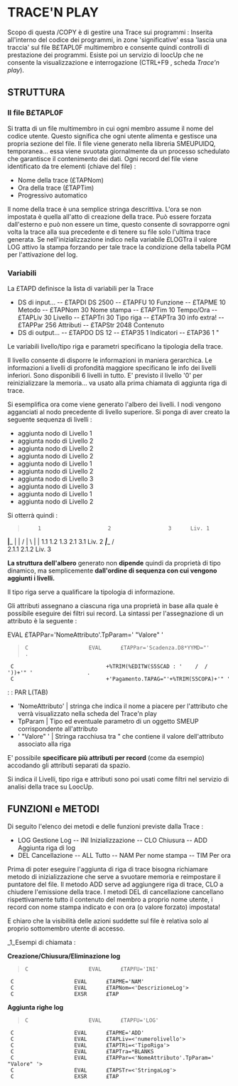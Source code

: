 # TRACE'N PLAY
Scopo di questa /COPY è di gestire una Trace sui programmi : 
Inserita all'interno del codice dei programmi, in zone 'significative' essa 'lascia una traccia' sul file B£TAPL0F multimembro e consente quindi controlli di prestazione dei programmi.
Esiste poi un servizio di loocUp che ne consente la visualizzazione e interrogazione (CTRL+F9 , scheda _Trace'n play_).

## STRUTTURA
### Il file B£TAPL0F

Si tratta di un file multimembro in cui ogni membro assume il nome del codice utente. Questo significa che ogni utente alimenta e gestisce una propria sezione del file.
Il file viene generato nella libreria SMEUPUIDQ, temporanea... essa viene svuotata giornalmente da un processo schedulato che garantisce il contenimento dei dati.
Ogni record del file viene identificato da tre elementi (chiave del file) : 


- Nome della trace               (£TAPNom)
- Ora della trace                  (£TAPTim)
- Progressivo automatico


Il nome della trace è una semplice stringa descrittiva.
L'ora se non impostata è quella all'atto di creazione della trace. Può essere forzata dall'esterno e può non essere un time, questo consente di sovrapporre ogni volta la trace alla sua precedente e di tenere su file solo l'ultima trace generata.
Se nell'inizializzazione indico nella variabile £LOGTra il valore LOG attivo la stampa forzando per tale trace la condizione della tabella PGM per l'attivazione del log.

### Variabili
La £TAPD definisce la lista di variabili per la Trace


-  DS di input...
-- £TAPDI          	DS         	 2500
-- £TAPFU                       	10          Funzione
-- £TAPME                       	10          Metodo
-- £TAPNom                    	30          Nome stampa
-- £TAPTim                      	10          Tempo/Ora
-- £TAPLiv                      	30          Livello
-- £TAPTri                      	30          Tipo riga
-- £TAPTra                      	30          info extra!
-- £TAPPar                     	256          Attributi
-- £TAPStr                    	2048          Contenuto
- DS di output...
-- £TAPDO     	 DS            12
-- £TAP35                		1          Indicatori
-- £TAP36                        	1	"


Le variabili livello/tipo riga e parametri specificano la tipologia della trace.

Il livello consente di disporre le informazioni in maniera gerarchica.
Le informazioni a livelli di profondità maggiore specificano le info dei livelli inferiori.
Sono disponibili 6 livelli in tutto.
E' previsto il livello '0' per reinizializzare la memoria... va usato alla prima chiamata di aggiunta riga di trace.

Si esemplifica ora come viene generato l'albero dei livelli.
I nodi vengono agganciati al nodo precedente di livello superiore.
Si ponga di aver creato la seguente sequenza di livelli : 


- aggiunta nodo di Livello 1
- aggiunta nodo di Livello 2
- aggiunta nodo di Livello 2
- aggiunta nodo di Livello 2
- aggiunta nodo di Livello 1
- aggiunta nodo di Livello 2
- aggiunta nodo di Livello 3
- aggiunta nodo di Livello 3
- aggiunta nodo di Livello 1
- aggiunta nodo di Livello 2


 Si otterrà quindi : 

>         1                     2                  3      Liv. 1
   ______|_______              |                  |
  /      |       \             |                  |
 1.1    1.2     1.3           2.1                3.1     Liv. 2
                          _____|______
                         /            \
                       2.1.1         2.1.2               Liv. 3


**La struttura dell'albero** generato non **dipende** quindi da proprietà di tipo dinamico, ma semplicemente **dall'ordine di sequenza con cui vengono aggiunti i livelli.**


  Il tipo riga serve a qualificare la tipologia di informazione.

  Gli attributi assegnano a ciascuna riga una proprietà in base alla quale è possibile eseguire dei filtri sui record.
  La sintassi per l'assegnazione di un attributo è la seguente : 

EVAL      £TAPPar='NomeAttributo'.TpParam=' "Valore" '
	
>     C                   EVAL      £TAPPar='Scadenza.D8*YYMD="'                        .
     C                             +%TRIM(%EDITW(S5SCAD : '    /  /  '))+'" '                 .
     C                             +'Pagamento.TAPAG="'+%TRIM(S5COPA)+'" '


 :  : PAR L(TAB)
- 'NomeAttributo' | stringa che indica il nome a piacere per l'attributo che verrà visualizzato nella scheda del Trace'n play
- TpParam | Tipo ed eventuale parametro di un oggetto SMEUP corrispondente all'attributo
- ' "Valore" ' | Stringa racchiusa tra " che contiene il valore dell'attributo associato alla riga



E' possibile **specificare più attributi per record** (come da esempio) accodando gli attributi separati da spazio.

Si indica il
  Livelli, tipo riga e attributi sono poi usati come filtri nel servizio di analisi della trace su LoocUp.


## FUNZIONI e METODI

Di seguito l'elenco dei metodi e delle funzioni previste dalla Trace : 


- LOG       	Gestione Log
-- INI       	Inizializzazione
-- CLO       	Chiusura
-- ADD       	Aggiunta riga di log
- DEL       	Cancellazione
-- ALL       	Tutto
-- NAM       	Per nome stampa
-- TIM       	Per ora

Prima di poter eseguire l'aggiunta di riga di trace bisogna richiamare metodo di inizializzazione che serve a svuotare memoria e reimpostare il puntatore del file.
Il metodo ADD serve ad aggiungere riga di trace, CLO a chiudere l'emissione della trace.
I metodi DEL di cancellazione cancellano rispettivamente tutto il contenuto del membro a proprio nome utente, i record con nome stampa indicato e con ora (o valore forzato) impostata!

E chiaro che la visibilità delle azioni suddette sul file è relativa solo al proprio sottomembro utente di accesso.

_1_Esempi di chiamata : 

**Creazione/Chiusura/Eliminazione log**
>     C                   EVAL      £TAPFU='INI'		
     C                   EVAL      £TAPME='NAM'
     C                   EVAL      £TAPNom=<'DescrizioneLog'>
     C                   EXSR      £TAP


**Aggiunta righe log**
>     C                   EVAL      £TAPFU='LOG'
     C                   EVAL      £TAPME='ADD'
     C                   EVAL      £TAPLiv=<'numerolivello'>
     C                   EVAL      £TAPTRi=<'TipoRiga'>
     C                   EVAL      £TAPTra=*BLANKS
     C                   EVAL      £TAPPar=<'NomeAttributo'.TpParam=' "Valore" '>
     C                   EVAL      £TAPSTr=<'StringaLog'>
     C                   EXSR      £TAP

